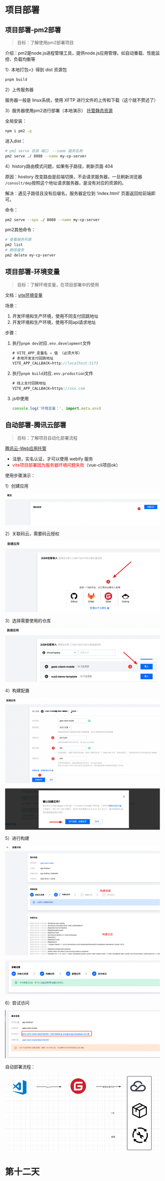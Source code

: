 

# 项目部署

## 项目部署-pm2部署

> 目标：了解使用pm2部署项目

介绍：pm2是node.js进程管理工具，提供node.js应用管理，如自动重载、性能监控、负载均衡等

1）本地打包=》得到 dist 资源包

```sh
pnpm build
```



2）上传服务器

服务器一般是 linux系统，使用 XFTP 进行文件的上传和下载（这个就不赘述了）



3）服务器使用pm2进行部署（本地演示） [托管静态资源](https://pm2.keymetrics.io/docs/usage/expose/)

全局安装：

```sh
npm i pm2 -g
```

进入dist：

```sh
# pm2 serve 目录 端口  --name 服务名称
pm2 serve ./ 8080 --name my-cp-server
```



4）history路由模式问题，如果有子路径，刷新页面 404 

原因：hostory 改变路由是前端切换，不会请求服务器，一旦刷新浏览器 `/consult/dep`按照这个地址请求服务器，是没有对应的资源的。

解决：遇见子路径且没有后缀名，服务器定位到 ‘index.html’ 页面返回给前端即可。

命令：

```sh
pm2 serve --spa ./ 8080 --name my-cp-server
```



pm2其他命令：

```sh
# 查看服务列表
pm2 list
# 删除服务
pm2 delete my-cp-server
```

## 项目部署-环境变量

> 目标：了解环境变量，在项目部署中的使用

文档：[vite环境变量](https://cn.vitejs.dev/guide/env-and-mode.html)

场景：

1. 开发环境和生产环境，使用不同支付回跳地址
2. 开发环境和生产环境，使用不同api请求地址

步骤：

1. 执行`pnpm dev`对应`.env.development`文件

   ```ts
   # VITE_APP_变量名 = 值 （必须大写）
   # 本地开发支付回跳地址
   VITE_APP_CALLBACK=http://localhost:5173
   ```

2. 执行`pnpm build`对应`.env.production`文件

   ```ts
   # 线上支付回跳地址
   VITE_APP_CALLBACK=https://xxx.com
   ```

3. js中使用

   ```js
   console.log('环境变量：', import.meta.env)
   ```

   

## 自动部署-腾讯云部署

> 目标：了解项目自动化部署流程

[腾讯云-Web应用托管](https://console.cloud.tencent.com/webify/index)

- 注册，实名认证，才可以使用 webify 服务
- <span style="color:red">vite项目部署因为服务器环境问题失败</span>（vue-cli项目ok）



使用步骤演示：

1）创建应用

![image-20220905110845886](assets/image-20220905110845886.png)

2）关联码云，需要码云授权

![image-20220905111106986](assets/image-20220905111106986.png)

3）选择需要使用的仓库

![image-20220905111526726](assets/image-20220905111526726.png)

4）构建配置

![image-20220905111847289](assets/image-20220905111847289.png)

![image-20220905111952307](assets/image-20220905111952307.png)



5）进行构建

![image-20220905112105818](assets/image-20220905112105818.png)

![image-20220905112731150](assets/image-20220905112731150.png)

6）尝试访问

![image-20220905112907762](assets/image-20220905112907762.png)



自动部署流程：

![image-20220905113553768](assets/image-20220905113553768.png)



# 第十二天

